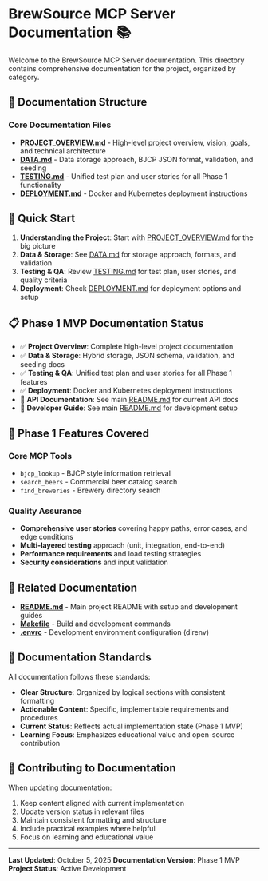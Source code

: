 # BrewSource MCP Server Documentation 📚

Welcome to the BrewSource MCP Server documentation. This directory contains comprehensive documentation for the project, organized by category.

## 📁 Documentation Structure

### Core Documentation Files
- **[PROJECT_OVERVIEW.md](PROJECT_OVERVIEW.md)** - High-level project overview, vision, goals, and technical architecture
- **[DATA.md](DATA.md)** - Data storage approach, BJCP JSON format, validation, and seeding
- **[TESTING.md](TESTING.md)** - Unified test plan and user stories for all Phase 1 functionality
- **[DEPLOYMENT.md](DEPLOYMENT.md)** - Docker and Kubernetes deployment instructions

## 🚀 Quick Start

1. **Understanding the Project**: Start with [PROJECT_OVERVIEW.md](PROJECT_OVERVIEW.md) for the big picture
2. **Data & Storage**: See [DATA.md](DATA.md) for storage approach, formats, and validation
3. **Testing & QA**: Review [TESTING.md](TESTING.md) for test plan, user stories, and quality criteria
4. **Deployment**: Check [DEPLOYMENT.md](DEPLOYMENT.md) for deployment options and setup

## 📋 Phase 1 MVP Documentation Status

- ✅ **Project Overview**: Complete high-level project documentation
- ✅ **Data & Storage**: Hybrid storage, JSON schema, validation, and seeding docs
- ✅ **Testing & QA**: Unified test plan and user stories for all Phase 1 features
- ✅ **Deployment**: Docker and Kubernetes deployment instructions
- 🔄 **API Documentation**: See main [README.md](../README.md) for current API docs
- 🔄 **Developer Guide**: See main [README.md](../README.md) for development setup

## 🎯 Phase 1 Features Covered

### Core MCP Tools
- `bjcp_lookup` - BJCP style information retrieval
- `search_beers` - Commercial beer catalog search
- `find_breweries` - Brewery directory search

### Quality Assurance
- **Comprehensive user stories** covering happy paths, error cases, and edge conditions
- **Multi-layered testing** approach (unit, integration, end-to-end)
- **Performance requirements** and load testing strategies
- **Security considerations** and input validation

## 🔗 Related Documentation

- **[README.md](../README.md)** - Main project README with setup and development guides
- **[Makefile](../Makefile)** - Build and development commands
- **[.envrc](../.envrc)** - Development environment configuration (direnv)

## 📖 Documentation Standards

All documentation follows these standards:
- **Clear Structure**: Organized by logical sections with consistent formatting
- **Actionable Content**: Specific, implementable requirements and procedures
- **Current Status**: Reflects actual implementation state (Phase 1 MVP)
- **Learning Focus**: Emphasizes educational value and open-source contribution

## 🤝 Contributing to Documentation

When updating documentation:
1. Keep content aligned with current implementation
2. Update version status in relevant files
3. Maintain consistent formatting and structure
4. Include practical examples where helpful
5. Focus on learning and educational value

---

**Last Updated**: October 5, 2025
**Documentation Version**: Phase 1 MVP
**Project Status**: Active Development
